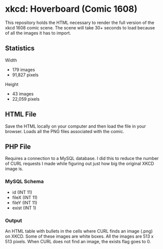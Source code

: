 # xkcd: Hoverboard (Comic 1608)
This repository holds the HTML necessary to render the full version of the xkcd 1608 comic scene. The scene will take 30+ seconds to load because of all the images it has to import.

## Statistics
Width
* 179 images
* 91,827 pixels

Height
* 43 images
* 22,059 pixels

## HTML File
Save the HTML locally on your computer and then load the file in your browser. Loads all the PNG files associated with the comic.

## PHP File
Requires a connection to a MySQL database. I did this to reduce the number of CURL requests I made while figuring out just how big the original XKCD image is.

### MySQL Schema
* id (INT 11)
* fileX (INT 11)
* fileY (INT 11)
* exist (INT 1)

### Output
An HTML table with bullets in the cells where CURL finds an image (.png) on XKCD. Some of these images are white boxes. All the images are 513 x 513 pixels. When CURL does not find an image, the exists flag goes to 0.
